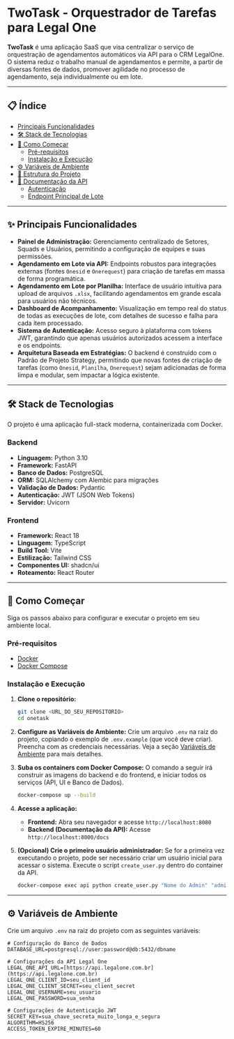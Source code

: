 # TwoTask - Orquestrador de Tarefas para Legal One

**TwoTask** é uma aplicação SaaS que visa centralizar o serviço de orquestração de agendamentos automáticos via API para o CRM LegalOne. O sistema reduz o trabalho manual de agendamentos e permite, a partir de diversas fontes de dados, promover agilidade no processo de agendamento, seja individualmente ou em lote.

---

## 📋 Índice

- [Principais Funcionalidades](#-principais-funcionalidades)
- [🛠️ Stack de Tecnologias](#-stack-de-tecnologias)
- [🚀 Como Começar](#-como-começar)
  - [Pré-requisitos](#pré-requisitos)
  - [Instalação e Execução](#instalação-e-execução)
- [⚙️ Variáveis de Ambiente](#️-variáveis-de-ambiente)
- [📁 Estrutura do Projeto](#-estrutura-do-projeto)
- [🔌 Documentação da API](#-documentação-da-api)
  - [Autenticação](#autenticação)
  - [Endpoint Principal de Lote](#endpoint-principal-de-lote)

---

## ✨ Principais Funcionalidades

* **Painel de Administração:** Gerenciamento centralizado de Setores, Squads e Usuários, permitindo a configuração de equipes e suas permissões.
* **Agendamento em Lote via API:** Endpoints robustos para integrações externas (fontes `Onesid` e `Onerequest`) para criação de tarefas em massa de forma programática.
* **Agendamento em Lote por Planilha:** Interface de usuário intuitiva para upload de arquivos `.xlsx`, facilitando agendamentos em grande escala para usuários não técnicos.
* **Dashboard de Acompanhamento:** Visualização em tempo real do status de todas as execuções de lote, com detalhes de sucesso e falha para cada item processado.
* **Sistema de Autenticação:** Acesso seguro à plataforma com tokens JWT, garantindo que apenas usuários autorizados acessem a interface e os endpoints.
* **Arquitetura Baseada em Estratégias:** O backend é construído com o Padrão de Projeto Strategy, permitindo que novas fontes de criação de tarefas (como `Onesid`, `Planilha`, `Onerequest`) sejam adicionadas de forma limpa e modular, sem impactar a lógica existente.

---

## 🛠️ Stack de Tecnologias

O projeto é uma aplicação full-stack moderna, containerizada com Docker.

### **Backend**

* **Linguagem:** Python 3.10
* **Framework:** FastAPI
* **Banco de Dados:** PostgreSQL
* **ORM:** SQLAlchemy com Alembic para migrações
* **Validação de Dados:** Pydantic
* **Autenticação:** JWT (JSON Web Tokens)
* **Servidor:** Uvicorn

### **Frontend**

* **Framework:** React 18
* **Linguagem:** TypeScript
* **Build Tool:** Vite
* **Estilização:** Tailwind CSS
* **Componentes UI:** shadcn/ui
* **Roteamento:** React Router

---

## 🚀 Como Começar

Siga os passos abaixo para configurar e executar o projeto em seu ambiente local.

### Pré-requisitos

* [Docker](https://www.docker.com/get-started)
* [Docker Compose](https://docs.docker.com/compose/install/)

### Instalação e Execução

1.  **Clone o repositório:**
    ```bash
    git clone <URL_DO_SEU_REPOSITORIO>
    cd onetask
    ```

2.  **Configure as Variáveis de Ambiente:**
    Crie um arquivo `.env` na raiz do projeto, copiando o exemplo de `.env.example` (que você deve criar). Preencha com as credenciais necessárias. Veja a seção [Variáveis de Ambiente](#️-variáveis-de-ambiente) para mais detalhes.

3.  **Suba os containers com Docker Compose:**
    O comando a seguir irá construir as imagens do backend e do frontend, e iniciar todos os serviços (API, UI e Banco de Dados).

    ```bash
    docker-compose up --build
    ```

4.  **Acesse a aplicação:**
    * **Frontend:** Abra seu navegador e acesse `http://localhost:8080`
    * **Backend (Documentação da API):** Acesse `http://localhost:8000/docs`

5.  **(Opcional) Crie o primeiro usuário administrador:**
    Se for a primeira vez executando o projeto, pode ser necessário criar um usuário inicial para acessar o sistema. Execute o script `create_user.py` dentro do container da API.

    ```bash
    docker-compose exec api python create_user.py "Nome do Admin" "admin@email.com" "senha_forte" --is_admin
    ```
---

## ⚙️ Variáveis de Ambiente

Crie um arquivo `.env` na raiz do projeto com as seguintes variáveis:

```env
# Configuração do Banco de Dados
DATABASE_URL=postgresql://user:password@db:5432/dbname

# Configurações da API Legal One
LEGAL_ONE_API_URL=[https://api.legalone.com.br](https://api.legalone.com.br)
LEGAL_ONE_CLIENT_ID=seu_client_id
LEGAL_ONE_CLIENT_SECRET=seu_client_secret
LEGAL_ONE_USERNAME=seu_usuario
LEGAL_ONE_PASSWORD=sua_senha

# Configurações de Autenticação JWT
SECRET_KEY=sua_chave_secreta_muito_longa_e_segura
ALGORITHM=HS256
ACCESS_TOKEN_EXPIRE_MINUTES=60